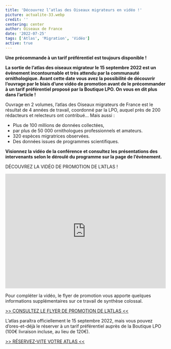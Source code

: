 ```yaml
---
title: 'Découvrez l’atlas des Oiseaux migrateurs en vidéo !'
picture: actualite-33.webp
credit: ''
centering: center
author: Oiseaux de France
date: '2022-07-25'
tags: ['Atlas', 'Migration', 'Vidéo']
active: true
---
```


**Une précommande à un tarif préférentiel est toujours disponible !**

**La sortie de l’atlas des oiseaux migrateur le 15 septembre 2022 est un évènement incontournable et très attendu par la communauté ornithologique. Avant cette date vous avez la possibilité de découvrir l’ouvrage par le biais d’une vidéo de promotion avant de le précommander à un tarif préférentiel proposé par la Boutique LPO. On vous en dit plus dans l’article !**

Ouvrage en 2 volumes, l’atlas des Oiseaux migrateurs de France est le résultat de 4 années de travail, coordonné par la LPO, auquel près de 200 rédacteurs et relecteurs ont contribué…
Mais aussi :

- Plus de 100 millions de données collectées,
- par plus de 50 000 ornithologues professionnels et amateurs.
- 320 espèces migratrices observées.
- Des données issues de programmes scientifiques.

**Visionnez la vidéo de la conférence et consultez les présentations des intervenants selon le déroulé du programme sur la page de l’évènement.**

DÉCOUVREZ LA VIDÉO DE PROMOTION DE L’ATLAS !

<iframe id="player" type="text/html" width="100%" height="360"
  src="https://www.youtube.com/embed/XdM7RnO2eKk?enablejsapi=1"
  frameborder="0"></iframe>

Pour compléter la vidéo, le flyer de promotion vous apporte quelques informations supplémentaires sur ce travail de synthèse colossal.

<div style="align-center"><a href="https://www.oiseauxdefrance.org/news/AtlasOiseauxMigrateur_Flyer_A5_V10.pdf" target="_blank">>> CONSULTEZ LE FLYER DE PROMOTION DE L’ATLAS <<</a></br></div>

L’atlas paraîtra officiellement le 15 septembre 2022, mais vous pouvez d’ores-et-déjà le réserver à un tarif préférentiel auprès de la Boutique LPO (100€ livraison incluse, au lieu de 120€).

<div style="align-center"><a href="https://www.oiseauxdefrance.org/news/AtlasOiseauxMigrateur_Flyer_A5_V10.pdf" target="_blank">>> RÉSERVEZ-VITE VOTRE ATLAS <<</a></br></div>
